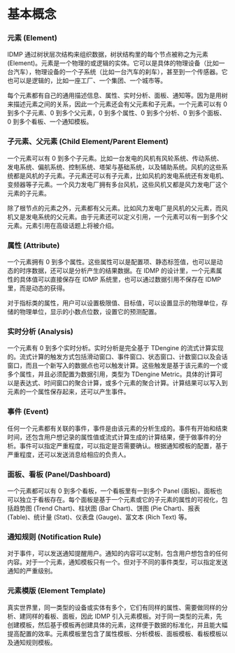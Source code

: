 # 基本概念

### 元素 (Element)

IDMP 通过树状层次结构来组织数据，树状结构里的每个节点被称之为元素 (Element)。元素是一个物理的或逻辑的实体。它可以是具体的物理设备（比如一台汽车），物理设备的一个子系统（比如一台汽车的刹车），甚至到一个传感器。它也可以是逻辑的，比如一座工厂、一个集团、一个城市等。

每个元素都有自己的通用描述信息、属性、实时分析、面板、通知等。因为是用树来描述元素之间的关系，因此一个元素还会有父元素和子元素。一个元素可以有 0 到多个子元素、0 到多个父元素，0 到多个属性、0 到多个分析、0 到多个面板、0 到多个看板、一个通知模板。

### 子元素、父元素 (Child Element/Parent Element)

一个元素可以有 0 到多个子元素。比如一台发电的风机有风轮系统、传动系统、发电系统、偏航系统、控制系统、塔架与基础系统，以及辅助系统。风机的这些系统都是风机的子元素。子元素还可以有子元素，比如风机的发电系统还有发电机、变频器等子元素。一个风力发电厂拥有多台风机，这些风机又都是风力发电厂这个元素的子元素。

除了根节点的元素之外，元素都有父元素。比如风力发电厂是风机的父元素，而风机又是发电系统的父元素。由于元素还可以定义引用，一个元素可以有一到多个父元素。元素引用在高级话题上将被介绍。

### 属性 (Attribute)

一个元素拥有 0 到多个属性。这些属性可以是配置项、静态标签值，也可以是动态的时序数据，还可以是分析产生的结果数据。在 IDMP 的设计里，一个元素属性的具体值可以直接保存在 IDMP 系统里，也可以通过数据引用不保存在 IDMP 里，而是动态的获得。

对于指标类的属性，用户可以设置极限值、目标值，可以设置显示的物理单位，存储的物理单位，显示的小数点位数，设置它的预测配置。

### 实时分析 (Analysis)

一个元素有 0 到多个实时分析。实时分析是完全基于 TDengine 的流式计算实现的。流式计算的触发方式包括滑动窗口、事件窗口、状态窗口、计数窗口以及会话窗口，而且一个新写入的数据点也可以触发计算。这些触发是基于该元素的一个或多个属性，并且必须配置为数据引用，类型为 TDengine Metric。具体的计算可以是表达式、时间窗口的聚合计算，或多个元素的聚合计算。计算结果可以写入到元素的一个属性保存起来，还可以产生事件。

### 事件 (Event)

任何一个元素都有关联的事件，事件是由该元素的分析生成的。事件有开始和结束时间，还包含用户想记录的属性值或流式计算生成的计算结果，便于做事件的分析。事件可以指定严重程度，可以指定是否需要确认。根据通知模板的配置，基于严重程度，还可以发送消息给相应的负责人。

### 面板、看板 (Panel/Dashboard)

一个元素都可以有 0 到多个看板，一个看板里有一到多个 Panel (面板)。面板也可以独立于看板存在。每个面板是基于一个元素或它的子元素的属性的可视化，包括趋势图 (Trend Chart)、柱状图 (Bar Chart)、饼图 (Pie Chart)、报表 (Table)、统计量 (Stat)、仪表盘 (Gauge)、富文本 (Rich Text) 等。

### 通知规则 (Notification Rule)

对于事件，可以发送通知提醒用户。通知的内容可以定制，包含用户想包含的任何内容。对于一个元素，通知模板只有一个。但对于不同的事件类型，可以指定发送通知的严重级别。

### 元素模版 (Element Template)

真实世界里，同一类型的设备或实体有多个，它们有同样的属性、需要做同样的分析、建同样的看板、面板，因此 IDMP 引入元素模板。对于同一类型的元素，先创建模板，然后基于模板再创建具体的元素，这样便于数据的标准化，并且能大幅提高配置的效率。元素模板里包含了属性模板、分析模板、面板模板、看板模板以及通知规则模板。
